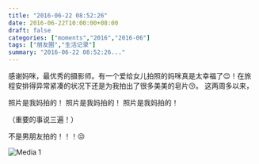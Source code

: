```yaml
---
title: "2016-06-22 08:52:26"
date: 2016-06-22T10:00:00+08:00
draft: false
categories: ["moments","2016","2016-06"]
tags: ["朋友圈","生活记录"]
summary: "2016-06-22 08:52:26..."
---
```


感谢妈咪，最优秀的摄影师。有一个爱给女儿拍照的妈咪真是太幸福了😌！在旅程安排得异常紧凑的状况下还是为我拍出了很多美美的皂片😚。
这两周多以来，

照片是我妈拍的！
照片是我妈拍的！
照片是我妈拍的！

（重要的事说三遍！）

不是男朋友拍的！！！😒

![Media 1](/Moments/photos/2016-06-22/201606220852260.jpg)

